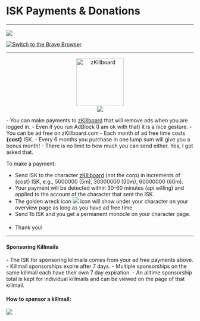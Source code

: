# ISK Payments & Donations
<hr/>
<p><a target="_new" href="https://www.patreon.com/zkillboard"><img src="/img/patreon_lg.jpg"></a></p><p><a target="_new" href="https://brave.com/zki349"><img src="//zkillboard.com/img/brave_switch.png" alt="Switch to the Brave Browser"></a></p>
<hr/>

<span class="pull-left" style="width: 130px;"><center>
<a href="/character/93382481/"><img src="https://imageserver.eveonline.com/Character/93382481_128.jpg" alt="zKillboard" style="width: 128px; height: 128px"></a>
<br/>
<img src="/img/golden-wreck.png" rel="tooptip" tooltip="This icon will show under your character">
</center>
</span>

<span class="pull-left">
- You can make payments to <a href="/character/93382481/">zKillboard</a> that will remove ads when you are logged in.
- Even if you run AdBlock (I am ok with that) it is a nice gesture.
- You can be ad free on zKillboard.com
- Each month of ad free time costs <strong>{cost}</strong> ISK.
- Every 6 months you purchase in one lump sum will give you a bonus month!
- There is no limit to how much you can send either. Yes, I got asked that.

To make a payment:

- Send ISK to the character <a href="/character/93382481/">zKillboard</a> (not the corp) in increments of <string>{cost}</stong> ISK, e.g., 5000000 (5m), 30000000 (30m), 60000000 (60m).
- Your payment will be detected within 30-60 minutes (api willing) and applied to the account of the character that sent the ISK.
- The golden wreck icon <img src="/img/golden-wreck.png" rel="tooptip" tooltip="This icon will show under your character"> icon will show under your character on your overview page as long as you have ad free time.
- Send 1b ISK and you get a permanent monocle on your character page. <img src='https://zkillboard.com/img/monocled.png' style='width: 18px; height: 16px;'>
- Thank you!
</span>
<hr/>
<span class='pull-left'>
<h4>Sponsoring Killmails</h4>
- The ISK for sponsoring killmails comes from your ad free payments above.
- Killmail sponsorships expire after 7 days.
- Multiple sponsorships on the same killmail each have their own 7 day expiration.
- An alltime sponsorship total is kept for individual killmails and can be viewed on the page of that killmail.
</span>
<span class='pull-left'>
<h4>How to sponsor a killmail:</h4>
<img src='/img/how2sponsor.png' />
</span>


